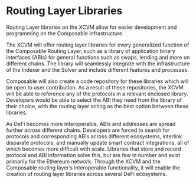 # Routing Layer Libraries 

Routing Layer libraries on the XCVM allow for easier development and programming on the Composable infrastructure.

The XCVM will offer routing layer libraries for every generalized function of the Composable Routing Layer, such as a library of application binary interfaces (ABIs) for general functions such as swaps, lending and more on different chains. The library will seamlessly integrate with the infrastructure of the Indexer and the Solver and include different features and processes.

Composable will also create a code repository for these libraries which will be open to user contribution. As a result of these repositories, the XCVM will be able to reference any of the protocols in a relevant enclosed library. Developers would be able to select the ABI they need from the library of their choice, with the routing layer acting as the best option between these libraries.

As DeFi becomes more interoperable, ABIs and addresses are spread further across different chains. Developers are forced to search for protocols and corresponding ABIs across different ecosystems, interlink disparate protocols, and manually update smart contract integrations, all of which becomes more difficult with scale. Libraries that store and record protocol and ABI information solve this, but are few in number and exist primarily for the Ethereum network. Through the XCVM and the Composable routing layer’s interoperable functionality, it will enable the creation of routing layer libraries across several DeFi ecosystems.